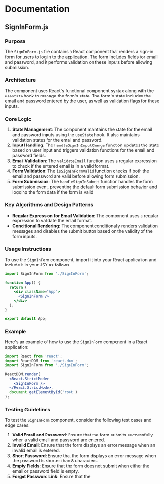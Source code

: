 # Documentation

## SignInForm.js

### Purpose

The `SignInForm.js` file contains a React component that renders a sign-in form for users to log in to the application. The form includes fields for email and password, and it performs validation on these inputs before allowing submission.

### Architecture

The component uses React's functional component syntax along with the `useState` hook to manage the form's state. The form's state includes the email and password entered by the user, as well as validation flags for these inputs.

### Core Logic

1. **State Management**: The component maintains the state for the email and password inputs using the `useState` hook. It also maintains validation states for the email and password.
2. **Input Handling**: The `handleSignInInputChange` function updates the state based on user input and triggers validation functions for the email and password fields.
3. **Email Validation**: The `validateEmail` function uses a regular expression to check if the entered email is in a valid format.
4. **Form Validation**: The `isSignInFormValid` function checks if both the email and password are valid before allowing form submission.
5. **Form Submission**: The `handleSignInSubmit` function handles the form submission event, preventing the default form submission behavior and logging the form data if the form is valid.

### Key Algorithms and Design Patterns

- **Regular Expression for Email Validation**: The component uses a regular expression to validate the email format.
- **Conditional Rendering**: The component conditionally renders validation messages and disables the submit button based on the validity of the form inputs.

### Usage Instructions

To use the `SignInForm` component, import it into your React application and include it in your JSX as follows:

```jsx
import SignInForm from './SignInForm';

function App() {
  return (
    <div className="App">
      <SignInForm />
    </div>
  );
}

export default App;
```

### Example

Here's an example of how to use the `SignInForm` component in a React application:

```jsx
import React from 'react';
import ReactDOM from 'react-dom';
import SignInForm from './SignInForm';

ReactDOM.render(
  <React.StrictMode>
    <SignInForm />
  </React.StrictMode>,
  document.getElementById('root')
);
```

### Testing Guidelines

To test the `SignInForm` component, consider the following test cases and edge cases:

1. **Valid Email and Password**: Ensure that the form submits successfully when a valid email and password are entered.
2. **Invalid Email**: Ensure that the form displays an error message when an invalid email is entered.
3. **Short Password**: Ensure that the form displays an error message when the password is shorter than 8 characters.
4. **Empty Fields**: Ensure that the form does not submit when either the email or password field is empty.
5. **Forgot Password Link**: Ensure that the 